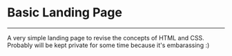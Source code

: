 # Basic Landing Page
---
A very simple landing page to revise the concepts of HTML and CSS. Probably will be kept private for some time because it's embarassing :)